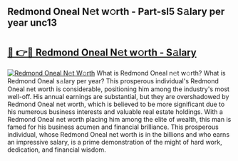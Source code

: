 ## Redmond Oneal N𝚎t w𝚘rth - Part-sl5 S𝚊lary per year unc13

# <h2><a href="http://gc26lf.nevu.top/?p=Redmond+Oneal">🔗 👉🔴 Redmond Oneal N𝚎t w𝚘rth - S𝚊lary</a></h2>

[![Redmond Oneal N𝚎t W𝚘rth](https://i.imgur.com/Oavwk0R.jpeg)](http://gc26lf.nevu.top/?p=Redmond+Oneal)
What is Redmond Oneal n𝚎t w𝚘rth? What is Redmond Oneal s𝚊lary per year?
This prosperous individual's Redmond Oneal net worth is considerable, positioning him among the industry's most well-off. His annual earnings are substantial, but they are overshadowed by Redmond Oneal net worth, which is believed to be more significant due to his numerous business interests and valuable real estate holdings. With a Redmond Oneal net worth placing him among the elite of wealth, this man is famed for his business acumen and financial brilliance. This prosperous individual, whose Redmond Oneal net worth is in the billions and who earns an impressive salary, is a prime demonstration of the might of hard work, dedication, and financial wisdom.
